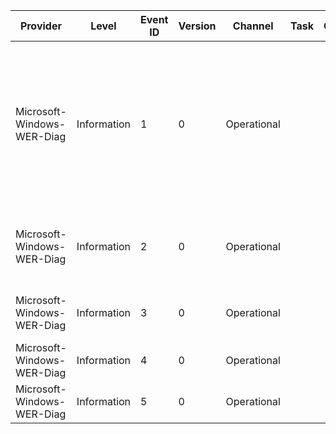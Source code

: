 Provider                    |  Level        |  Event ID  |  Version  |  Channel      |  Task  |  Opcode  |  Keyword  |  Message
----------------------------|---------------|------------|-----------|---------------|--------|----------|-----------|-------------------------------------------------------------------------------------------------------------------------------------------------------------------------------------------------------------------------------------
Microsoft-Windows-WER-Diag  |  Information  |  1         |  0        |  Operational  |        |          |           |  Possible disk corruption detected for executable image {CorruptedFilePath}, causing application {CrashedAppName} to stop working with exception {ExceptionCode}, status code {ExceptionStatusCode}. Initiating further diagnostics.
Microsoft-Windows-WER-Diag  |  Information  |  2         |  0        |  Operational  |        |          |           |  Possible heap corruption detected (exception code {ExceptionCode}). Initiating further diagnostics.
Microsoft-Windows-WER-Diag  |  Information  |  3         |  0        |  Operational  |        |          |           |  Possible crash in an unloaded dll detected. Initiating further diagnostics.
Microsoft-Windows-WER-Diag  |  Information  |  4         |  0        |  Operational  |        |          |           |  Crash on launch is detected. Initiating further diagnostics.
Microsoft-Windows-WER-Diag  |  Information  |  5         |  0        |  Operational  |        |          |           |  CFG violation is detected.